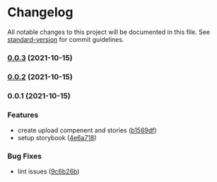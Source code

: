 # Changelog

All notable changes to this project will be documented in this file. See [standard-version](https://github.com/conventional-changelog/standard-version) for commit guidelines.

### [0.0.3](https://github.com/iamchathu/react-material-file-upload/compare/v0.0.2...v0.0.3) (2021-10-15)

### [0.0.2](https://github.com/iamchathu/react-material-file-upload/compare/v0.0.1...v0.0.2) (2021-10-15)

### 0.0.1 (2021-10-15)

### Features

- create upload compenent and stories ([b1569df](https://github.com/iamchathu/react-material-file-upload/commit/b1569df1388c520a1a6c6e6bff66eb39481828d5))
- setup storybook ([4e6a718](https://github.com/iamchathu/react-material-file-upload/commit/4e6a7180e3820cfa84c638dc8a5730a47512907d))

### Bug Fixes

- lint issues ([9c6b26b](https://github.com/iamchathu/react-material-file-upload/commit/9c6b26b030b71b2e346f84c6897a85c5e8cf2526))
